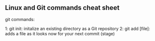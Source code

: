 Linux and Git commands cheat sheet
-------------------------------------------------

git commands:

1: git init: initalize an existing directory as a Git repository
2: git add [file]: adds a file as it looks now for your next commit (stage)
